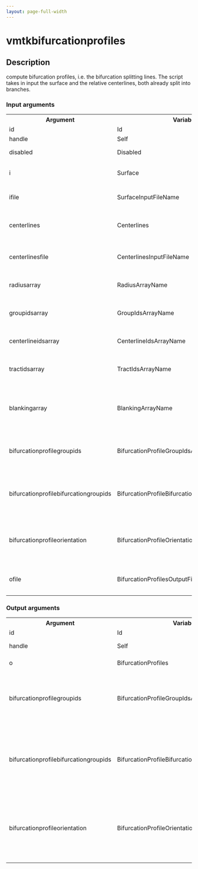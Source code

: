 ```yaml
---
layout: page-full-width
---
```

<h1>vmtkbifurcationprofiles</h1>
<h2>Description</h2>
compute bifurcation profiles, i.e. the bifurcation splitting lines. The script takes in input the surface and the relative centerlines, both already split into branches.
<h3>Input arguments</h3>
<table class="vmtkscripts">
<tr>
<th>Argument</th><th>Variable</th><th>Type</th><th>Length</th><th>Range</th><th>Default</th><th>Description</th>
</tr>
<tr><td>id</td><td>Id</td><td>str</td><td>1</td><td></td><td>0</td><td>script id</td>
</tr>
<tr><td>handle</td><td>Self</td><td>self</td><td>1</td><td></td><td></td><td>handle to self</td>
</tr>
<tr><td>disabled</td><td>Disabled</td><td>bool</td><td>1</td><td></td><td>0</td><td>disable execution and piping</td>
</tr>
<tr><td>i</td><td>Surface</td><td>vtkPolyData</td><td>1</td><td></td><td></td><td>the input surface, already split into branches</td>
</tr>
<tr><td>ifile</td><td>SurfaceInputFileName</td><td>str</td><td>1</td><td></td><td></td><td>filename for the default Surface reader</td>
</tr>
<tr><td>centerlines</td><td>Centerlines</td><td>vtkPolyData</td><td>1</td><td></td><td></td><td>the input centerlines, already split into branches</td>
</tr>
<tr><td>centerlinesfile</td><td>CenterlinesInputFileName</td><td>str</td><td>1</td><td></td><td></td><td>filename for the default Centerlines reader</td>
</tr>
<tr><td>radiusarray</td><td>RadiusArrayName</td><td>str</td><td>1</td><td></td><td></td><td>name of the array where centerline radius is stored</td>
</tr>
<tr><td>groupidsarray</td><td>GroupIdsArrayName</td><td>str</td><td>1</td><td></td><td></td><td>name of the array where centerline group ids are stored</td>
</tr>
<tr><td>centerlineidsarray</td><td>CenterlineIdsArrayName</td><td>str</td><td>1</td><td></td><td></td><td>name of the array where centerline ids are stored</td>
</tr>
<tr><td>tractidsarray</td><td>TractIdsArrayName</td><td>str</td><td>1</td><td></td><td></td><td>name of the array where centerline tract ids are stored</td>
</tr>
<tr><td>blankingarray</td><td>BlankingArrayName</td><td>str</td><td>1</td><td></td><td></td><td>name of the array where centerline blanking information about branches is stored</td>
</tr>
<tr><td>bifurcationprofilegroupids</td><td>BifurcationProfileGroupIdsArrayName</td><td>str</td><td>1</td><td></td><td>BifurcationProfileGroupIds</td><td>name of the array where the group id to which each profile belongs has to be stored</td>
</tr>
<tr><td>bifurcationprofilebifurcationgroupids</td><td>BifurcationProfileBifurcationGroupIdsArrayName</td><td>str</td><td>1</td><td></td><td>BifurcationProfileBifurcationGroupIds</td><td>name of the array where the bifurcation group id to which each profile belongs has to be stored</td>
</tr>
<tr><td>bifurcationprofileorientation</td><td>BifurcationProfileOrientationArrayName</td><td>str</td><td>1</td><td></td><td>BifurcationProfileOrientation</td><td>name of the array containing 0 if a profile is upstream and 0 downstream its bifurcation</td>
</tr>
<tr><td>ofile</td><td>BifurcationProfilesOutputFileName</td><td>str</td><td>1</td><td></td><td></td><td>filename for the default BifurcationProfiles writer</td>
</tr>
</table><h3>Output arguments</h3>
<table class="vmtkscripts">
<tr>
<th>Argument</th><th>Variable</th><th>Type</th><th>Length</th><th>Range</th><th>Default</th><th>Description</th>
</tr>
<tr><td>id</td><td>Id</td><td>str</td><td>1</td><td></td><td>0</td><td>script id</td>
</tr>
<tr><td>handle</td><td>Self</td><td>self</td><td>1</td><td></td><td></td><td>handle to self</td>
</tr>
<tr><td>o</td><td>BifurcationProfiles</td><td>vtkPolyData</td><td>1</td><td></td><td></td><td>the output sections</td>
</tr>
<tr><td>bifurcationprofilegroupids</td><td>BifurcationProfileGroupIdsArrayName</td><td>str</td><td>1</td><td></td><td>BifurcationProfileGroupIds</td><td>name of the array where the group id to which each profile belongs are stored</td>
</tr>
<tr><td>bifurcationprofilebifurcationgroupids</td><td>BifurcationProfileBifurcationGroupIdsArrayName</td><td>str</td><td>1</td><td></td><td>BifurcationProfileBifurcationGroupIds</td><td>name of the array where the bifurcation group id to which each profile belongs has to be stored</td>
</tr>
<tr><td>bifurcationprofileorientation</td><td>BifurcationProfileOrientationArrayName</td><td>str</td><td>1</td><td></td><td>BifurcationProfileOrientation</td><td>name of the array containing 0 if a profile is upstream and 0 downstream its bifurcation</td>
</tr>
</table>
